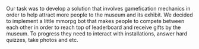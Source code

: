 Our task was to develop a solution that involves gamefication mechanics in order to help attract more people to the museum and its exhibit. We decided to implement a little mmorpg bot that makes people to compete between each other in order to reach top of leaderboard and receive gifts by the museum. To progress they need to interact with installations, answer hard quizzes, take photos and etc. 
